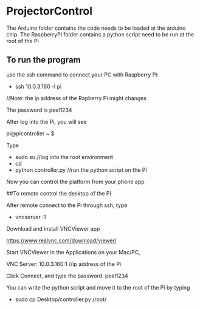 # ProjectorControl

The Arduino folder contains the code needs to be loaded at the arduino chip.
The RaspberryPi folder contains a python script need to be run at the root of the Pi
## To run the program
use the ssh command to connect your PC with Raspberry Pi:

- ssh 10.0.3.160 -l pi 

//Note: the ip address of the Rapberry Pi might changes

The password is peel1234

After log into the Pi, you will see

pi@picontroller ~ $ 

Type
- sudo su //log into the root environment
- cd
- python controller.py //run the python script on the Pi 
 
Now you can control the platform from your phone app
 
 
##To remote control the desktop of the Pi

After remote connect to the Pi through ssh, type

- vncserver :1

Download and install VNCViewer app

https://www.realvnc.com/download/viewer/

Start VNCViewer in the Applications on your Mac/PC,

VNC Server:  10.0.3.160:1 //ip address of the Pi 

Click Connect, and type the password: peel1234

You can write the python script and move it to the root of the Pi by typing
- sudo cp Desktop/controller.py /root/







